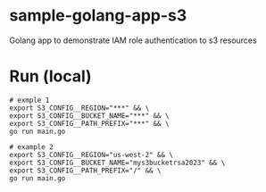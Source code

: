 # sample-golang-app-s3
Golang app to demonstrate IAM role authentication to s3 resources

# Run (local)
```
# exmple 1
export S3_CONFIG__REGION="***" && \
export S3_CONFIG__BUCKET_NAME="***" && \
export S3_CONFIG__PATH_PREFIX="***" && \
go run main.go

# example 2
export S3_CONFIG__REGION="us-west-2" && \
export S3_CONFIG__BUCKET_NAME="mys3bucketrsa2023" && \
export S3_CONFIG__PATH_PREFIX="/" && \
go run main.go
```